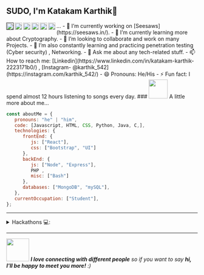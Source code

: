 

<!--
**karthik235689/karthik235689** is a ✨ _special_ ✨ repository because its `README.md` (this file) appears on your GitHub profile.

Here are some ideas to get you started:

- 🔭 I’m currently working on ...
- 🌱 I’m currently learning ...
- 👯 I’m looking to collaborate on ...
- 🤔 I’m looking for help with ...
- 💬 Ask me about ...
- 📫 How to reach me: ...
- 😄 Pronouns: ...
- ⚡ Fun fact: ...
-->

## SUDO, I'm Katakam Karthik👋

<a href="">
  <img align="left" alt="Karthik's Discord Server" width="19px" src="https://web.telegram.org/img/logo_share.png" />
</a>
<a href="https://github.com/karthik235689">
  <img align="left" alt="Karthik's Github" width="19px" src="https://upload.wikimedia.org/wikipedia/commons/thumb/a/ae/Github-desktop-logo-symbol.svg/1024px-Github-desktop-logo-symbol.svg.png" />
</a>
<a href="https://instagram.com/karthik_542/">
  <img align="left" alt="Karthik's Instagram" width="19px" src="https://upload.wikimedia.org/wikipedia/commons/thumb/a/a5/Instagram_icon.png/600px-Instagram_icon.png" />
</a>
<a href="https://www.facebook.com/profile.php?id=100008249283592">
  <img align="left" alt="Karthik's Facebook" width="19px" src="https://facebookbrand.com/wp-content/uploads/2019/04/f_logo_RGB-Hex-Blue_512.png?w=512&h=512" />
</a>
<a href="https://twitter.com/">
  <img align="left" alt="Karthik's Twitter" width="19px" src="https://cdn2.iconfinder.com/data/icons/metro-uinvert-dock/256/Twitter_NEW.png" />
</a>
<a href="https://www.linkedin.com/in/katakam-karthik-2223171b0/">
  <img align="left" alt="Karthik's Linkdein" width="19px" src="https://cdn3.iconfinder.com/data/icons/inficons/512/linkedin.png" />
</a>
...
-   🔭 I’m currently working on [Seesaws](https://seesaws.in/).
-   🌱 I’m currently learning more about Cryptography.
-   👯 I’m looking to collaborate and work on many Projects.
-   🤔 I’m also constantly learning and practicing penetration testing (Cyber security) , Networking.
-   💬 Ask me about any tech-related stuff.
-   📫 How to reach me: [Linkedin](https://www.linkedin.com/in/katakam-karthik-2223171b0/) , [Instagram- @karthik_542](https://instagram.com/karthik_542/)
-   😄 Pronouns: He/His
-   ⚡ Fun fact: I spend almost 12 hours listening to songs every day.
### <img src="https://media.giphy.com/media/VgCDAzcKvsR6OM0uWg/giphy.gif" width="50"> A little more about me...  

```javascript
const aboutMe = {
   pronouns: "he" | "him",
   code: [Javascript, HTML, CSS, Python, Java, C,],
   technologies: {
      frontEnd: {
         js: ["React"],
         css: ["Bootstrap", "UI"]
      },
      backEnd: {
         js: ["Node", "Express"],
         PHP ,
         misc: ["Bash"]
      },
      databases: ["MongoDB", "mySQL"],
   },
   currentOccupation: ["Student"],
};
```
---

<details>
<summary> Hackathons 💻: </summary>
  
<br/>

WebOcode  -  [Check out!]()<br/>


</details>

---
<img src="https://media.giphy.com/media/LnQjpWaON8nhr21vNW/giphy.gif" width="60"> <em><b>I love connecting with different people</b> so if you want to say <b>hi, I'll be happy to meet you more!</b> :)</em>
